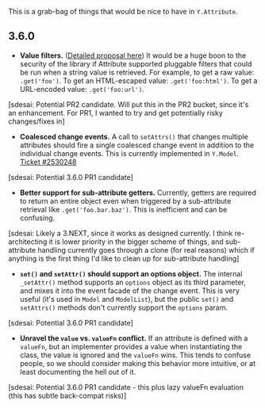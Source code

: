 This is a grab-bag of things that would be nice to have in `Y.Attribute`.

## 3.6.0

* **Value filters.** ([Detailed proposal here](https://gist.github.com/2025242)) It would be a huge boon to the security of the library if Attribute supported pluggable filters that could be run when a string value is retrieved. For example, to get a raw value: `.get('foo')`. To get an HTML-escaped value: `.get('foo:html')`. To get a URL-encoded value: `.get('foo:url')`.

[sdesai: Potential PR2 candidate. Will put this in the PR2 bucket, since it's an enhancement. For PR1, I wanted to try and get potentially risky changes/fixes in]

* **Coalesced change events.** A call to `setAttrs()` that changes multiple attributes should fire a single coalesced change event in addition to the individual change events. This is currently implemented in `Y.Model`. [Ticket #2530248](http://yuilibrary.com/projects/yui3/ticket/2530248)

[sdesai: Potential 3.6.0 PR1 candidate]

* **Better support for sub-attribute getters.** Currently, getters are required to return an entire object even when triggered by a sub-attribute retrieval like `.get('foo.bar.baz')`. This is inefficient and can be confusing.

[sdesai: Likely a 3.NEXT, since it works as designed currently. I think re-architecting it is lower priority in the bigger scheme of things, and sub-attribute handling currently goes through a clone (for real reasons) which if anything is the first thing I'd like to clean up for sub-attribute handling] 

* <strong>`set()` and `setAttr()` should support an options object.</strong> The internal `_setAttr()` method supports an `options` object as its third parameter, and mixes it into the event facade of the change event. This is very useful (it's used in `Model` and `ModelList`), but the public `set()` and `setAttrs()` methods don't currently support the `options` param.

[sdesai: Potential 3.6.0 PR1 candidate]

* **Unravel the `value` vs. `valueFn` conflict.** If an attribute is defined with a `valueFn`, but an implementer provides a value when instantiating the class, the value is ignored and the `valueFn` wins. This tends to confuse people, so we should consider making this behavior more intuitive, or at least documenting the hell out of it.

[sdesai: Potential 3.6.0 PR1 candidate - this plus lazy valueFn evaluation (this has subtle back-compat risks)]